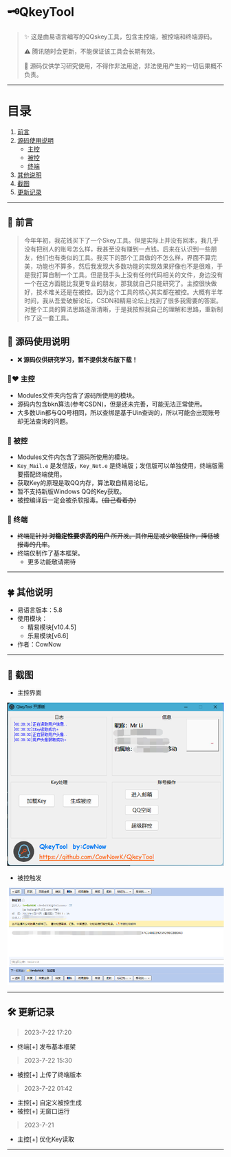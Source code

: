 # 🗝QkeyTool


> ✨ 这是由易语言编写的QQskey工具，包含主控端，被控端和终端源码。
>
> ⚠️ 腾讯随时会更新，不能保证该工具会长期有效。
>
> 🚫 源码仅供学习研究使用，不得作非法用途，非法使用产生的一切后果概不负责。

***
# 目录
1. <a href="#qy">前言</a>
2. <a href="#sm">源码使用说明</a>
	* <a href="#zk">主控</a>
	* <a href="#bk">被控</a>
	* <a href="#zd">终端</a>
3. <a href="#qt">其他说明</a>
4. <a href="#img">截图</a>
5. <a href="#update">更新记录</a>
***

## <a name="qy">📑 前言</a>
> 今年年初，我花钱买下了一个Skey工具。但是实际上并没有回本，我几乎没有把别人的账号怎么样，我甚至没有赚到一点钱。后来在认识到一些朋友，他们也有类似的工具。我买下的那个工具做的不怎么样，界面不算完美，功能也不算多，然后我发现大多数功能的实现效果好像也不是很难，于是我打算自制一个工具。但是我手头上没有任何代码相关的文件，身边没有一个在这方面能比我更专业的朋友，那我就自己只能研究了。主控很快做好，技术难关还是在被控。因为这个工具的核心其实都在被控。大概有半年时间，我从吾爱破解论坛，CSDN和精易论坛上找到了很多我需要的答案。对整个工具的算法思路逐渐清晰，于是我按照我自己的理解和思路，重新制作了这一套工具。


## <a name="sm">🚀 源码使用说明</a>
- **❌ 源码仅供研究学习，暂不提供发布版下载！**

### <a name="zk">🚀❤️ 主控</a>
* Modules文件夹内包含了源码所使用的模块。
* 源码内包含bkn算法(参考CSDN)，但是还未完善，可能无法正常使用。
* 大多数Uin都与QQ号相同，所以查绑是基于Uin查询的，所以可能会出现账号却无法查询的问题。

### <a name="bk">🧡 被控</a>
* Modules文件内包含了源码所使用的模块。
* `Key_Mail.e` 是发信版，`Key_Net.e` 是终端版；发信版可以单独使用，终端版需要搭配终端使用。
* 获取Key的原理是取QQ内存，算法取自精易论坛。
* 暂不支持新版Windows QQ的Key获取。
* 被控编译后一定会被杀软报毒。~~(自己看着办)~~

### <a name="zd">💛 终端</a>
* ~~终端是针对 **对稳定性要求高的用户** 所开发。其作用是减少敏感操作，降低被报毒的几率~~。
* 终端仅制作了基本框架。
	* 更多功能敬请期待

***

## <a name="qt">🍀 其他说明</a>
- 易语言版本：5.8
- 使用模块：
	- 精易模块[v10.4.5]
	- 乐易模块[v6.6]
- 作者：CowNow

***

## <a name="img">📸 截图</a>
- 主控界面

![](/img/QkeyTool2.png)

- 被控触发

![](/img/Mail.png)  

***

## <a name="update">🛠 更新记录</a>
> 2023-7-22 17:20
- 终端[+] 发布基本框架

> 2023-7-22 15:30
- 被控[+] 上传了终端版本

> 2023-7-22 01:42
- 主控[+] 自定义被控生成
- 被控[+] 无窗口运行

> 2023-7-21
- 主控[+] 优化Key读取
***
